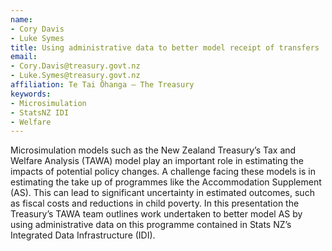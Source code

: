 ```yaml
---
name:
- Cory Davis
- Luke Symes
title: Using administrative data to better model receipt of transfers
email:
- Cory.Davis@treasury.govt.nz
- Luke.Symes@treasury.govt.nz
affiliation: Te Tai Ōhanga – The Treasury
keywords:
- Microsimulation
- StatsNZ IDI
- Welfare
---
```


Microsimulation models such as the New Zealand Treasury’s Tax and Welfare Analysis (TAWA) model play an important role in estimating the impacts of potential policy changes. A challenge facing these models is in estimating the take up of programmes like the Accommodation Supplement (AS). This can lead to significant uncertainty in estimated outcomes, such as fiscal costs and reductions in child poverty. In this presentation the Treasury’s TAWA team outlines work undertaken to better model AS by using administrative data on this programme contained in Stats NZ’s Integrated Data Infrastructure (IDI).
